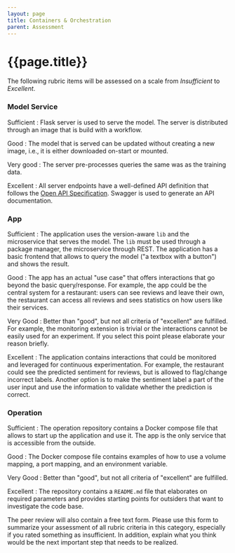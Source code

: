 ```yaml
---
layout: page
title: Containers & Orchestration
parent: Assessment
---
```


# {{page.title}}

The following rubric items will be assessed on a scale from *Insufficient* to *Excellent*.

### Model Service

Sufficient
: Flask server is used to serve the model. The server is distributed through an image that is build with a workflow.

Good
: The model that is served can be updated without creating a new image, i.e., it is either downloaded on-start or mounted.

Very good
: The server pre-processes queries the same was as the training data.

Excellent
: All server endpoints have a well-defined API definition that follows the [Open API Specification](https://github.com/OAI/OpenAPI-Specification/blob/main/versions/2.0.md#operation-object).
Swagger is used to generate an API documentation.



### App

Sufficient
: The application uses the version-aware `lib` and the microservice that serves the model. The `lib` must be used through a package manager, the microservice through REST. The application has a basic frontend that allows to query the model ("a textbox with a button") and shows the result.

Good
: The app has an actual "use case" that offers interactions that go beyond the basic query/response. For example, the app could be the central system for a restaurant: users can see reviews and leave their own, the restaurant can access all reviews and sees statistics on how users like their services.

Very Good
: Better than "good", but not all criteria of "excellent" are fulfilled.
For example, the monitoring extension is trivial or the interactions cannot be easily used for an experiment.
If you select this point please elaborate your reason briefly.

Excellent
: The application contains interactions that could be monitored and leveraged for continuous experimentation. For example, the restaurant could see the predicted sentiment for reviews, but is allowed to flag/change incorrect labels. Another option is to make the sentiment label a part of the user input and use the information to validate whether the prediction is correct.


### Operation

Sufficient
: The operation repository contains a Docker compose file that allows to start up the application and use it. The app is the only service that is accessible from the outside.

Good
: The Docker compose file contains examples of how to use a volume mapping, a port mapping, and an environment variable.

Very Good
: Better than "good", but not all criteria of "excellent" are fulfilled.

Excellent
: The repository contains a `README.md` file that elaborates on required parameters and provides starting points for outsiders that want to investigate the code base.


The peer review will also contain a free text form.
Please use this form to summarize your assessment of all rubric criteria in this category, especially if you rated something as insufficient.
In addition, explain what you think would be the next important step that needs to be realized.